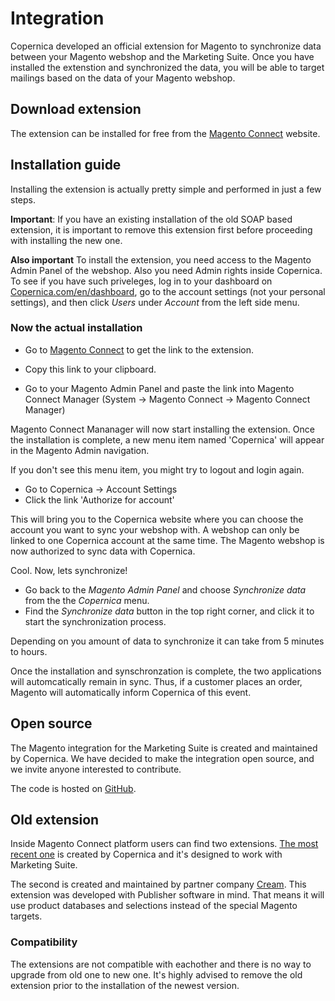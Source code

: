 # Integration

Copernica developed an official extension for Magento to synchronize data between your Magento webshop and the Marketing Suite. Once you have installed the extenstion and synchronized the data, you will 
be able to target mailings based on the data of your Magento webshop.  

## Download extension

The extension can be installed for free from the [Magento Connect](http://www.magentocommerce.com/magento-connect/copernica.html) website.

## Installation guide

Installing the extension is actually pretty simple and performed in just a few steps. 

**Important**: If you have an existing installation of the old SOAP based extension, it is important
to remove this extension first before proceeding with installing the new one.

**Also important** To install the extension, you need access to the Magento Admin Panel of the webshop. Also you need Admin rights inside Copernica. To see if you have such priveleges, log in to your dashboard on [Copernica.com/en/dashboard](https://www.copernica.com/nl/account/-/choose), go to the account settings (not your personal settings), and then click *Users* under *Account* from the left side menu.   

### Now the actual installation

*   Go to [Magento Connect](http://www.magentocommerce.com/magento-connect/copernica.html) to get the 
    link to the extension. 

*   Copy this link to your clipboard. 
*   Go to your Magento Admin Panel and paste the link into Magento Connect Manager 
    (System -> Magento Connect -> Magento Connect Manager)    

Magento Connect Mananager will now start installing the extension. Once the installation 
is complete, a new menu item named 'Copernica' will appear in the Magento Admin navigation. 

If you don't see this menu item, you might try to logout and login again. 

*   Go to Copernica -> Account Settings 
*   Click the link 'Authorize for account'

This will bring you to the Copernica website where you can choose the account 
you want to sync your webshop with. A webshop can only be linked to one Copernica 
account at the same time. The Magento webshop is now authorized to sync data with Copernica.

Cool. Now, lets synchronize!

*   Go back to the *Magento Admin Panel* and choose *Synchronize data* from the the *Copernica* menu.
*   Find the *Synchronize data* button in the top right corner, and click it to 
    start the synchronization process.

Depending on you amount of data to synchronize it can take from 5 minutes to hours. 

Once the installation and synschronzation is complete, the two applications will
automcatically remain in sync. Thus, if a customer places an order, Magento will 
automatically inform Copernica of this event. 


## Open source

The Magento integration for the Marketing Suite is created and maintained by Copernica. 
We have decided to make the integration open source, and we invite anyone interested to contribute. 

The code is hosted on  [GitHub](https://github.com/CopernicaMarketingSoftware/MAGENTO).

## Old extension

Inside Magento Connect platform users can find two extensions. [The most recent one](http://www.magentocommerce.com/magento-connect/copernica.html) is created by Copernica and it's designed to work with Marketing Suite.

The second is created and maintained by partner company [Cream](http://www.cream.nl/). This 
extension was developed with Publisher software in mind. That means it will use product databases and selections instead of the special Magento targets.

### Compatibility

The extensions are not compatible with eachother and there is no way to upgrade 
from old one to new one. It's highly advised to remove the old extension prior 
to the installation of the newest version.
